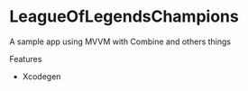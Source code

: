 # LeagueOfLegendsChampions
A sample app using MVVM with Combine and others things

Features
- Xcodegen
